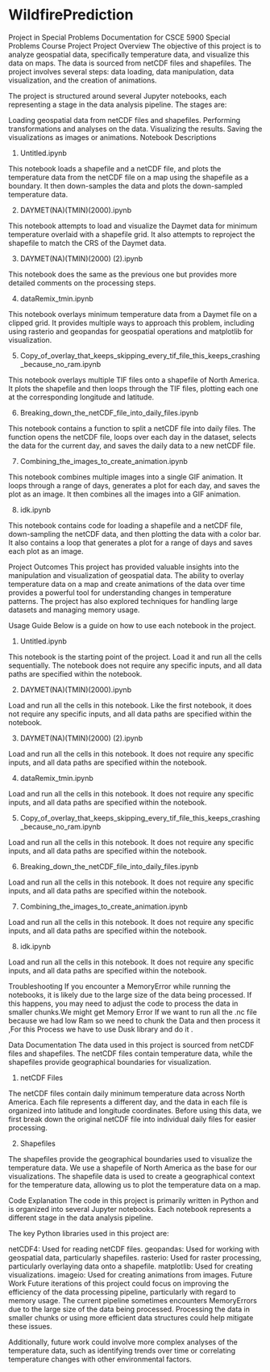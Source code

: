 # WildfirePrediction
Project in Special Problems 
Documentation for CSCE 5900 Special Problems Course Project
Project Overview
The objective of this project is to analyze geospatial data, specifically temperature data, and visualize this data on maps. The data is sourced from netCDF files and shapefiles. The project involves several steps: data loading, data manipulation, data visualization, and the creation of animations.

The project is structured around several Jupyter notebooks, each representing a stage in the data analysis pipeline. The stages are:

Loading geospatial data from netCDF files and shapefiles.
Performing transformations and analyses on the data.
Visualizing the results.
Saving the visualizations as images or animations.
Notebook Descriptions
1. Untitled.ipynb

This notebook loads a shapefile and a netCDF file, and plots the temperature data from the netCDF file on a map using the shapefile as a boundary. It then down-samples the data and plots the down-sampled temperature data.

2. DAYMET(NA)(TMIN)(2000).ipynb

This notebook attempts to load and visualize the Daymet data for minimum temperature overlaid with a shapefile grid. It also attempts to reproject the shapefile to match the CRS of the Daymet data.

3. DAYMET(NA)(TMIN)(2000) (2).ipynb

This notebook does the same as the previous one but provides more detailed comments on the processing steps.

4. dataRemix_tmin.ipynb

This notebook overlays minimum temperature data from a Daymet file on a clipped grid. It provides multiple ways to approach this problem, including using rasterio and geopandas for geospatial operations and matplotlib for visualization.

5. Copy_of_overlay_that_keeps_skipping_every_tif_file_this_keeps_crashing_because_no_ram.ipynb

This notebook overlays multiple TIF files onto a shapefile of North America. It plots the shapefile and then loops through the TIF files, plotting each one at the corresponding longitude and latitude.

6. Breaking_down_the_netCDF_file_into_daily_files.ipynb

This notebook contains a function to split a netCDF file into daily files. The function opens the netCDF file, loops over each day in the dataset, selects the data for the current day, and saves the daily data to a new netCDF file.

7. Combining_the_images_to_create_animation.ipynb

This notebook combines multiple images into a single GIF animation. It loops through a range of days, generates a plot for each day, and saves the plot as an image. It then combines all the images into a GIF animation.

8. idk.ipynb

This notebook contains code for loading a shapefile and a netCDF file, down-sampling the netCDF data, and then plotting the data with a color bar. It also contains a loop that generates a plot for a range of days and saves each plot as an image.

Project Outcomes
This project has provided valuable insights into the manipulation and visualization of geospatial data. The ability to overlay temperature data on a map and create animations of the data over time provides a powerful tool for understanding changes in temperature patterns. The project has also explored techniques for handling large datasets and managing memory usage.

 Usage Guide
Below is a guide on how to use each notebook in the project.

1. Untitled.ipynb

This notebook is the starting point of the project. Load it and run all the cells sequentially. The notebook does not require any specific inputs, and all data paths are specified within the notebook.

2. DAYMET(NA)(TMIN)(2000).ipynb

Load and run all the cells in this notebook. Like the first notebook, it does not require any specific inputs, and all data paths are specified within the notebook.

3. DAYMET(NA)(TMIN)(2000) (2).ipynb

Load and run all the cells in this notebook. It does not require any specific inputs, and all data paths are specified within the notebook.

4. dataRemix_tmin.ipynb

Load and run all the cells in this notebook. It does not require any specific inputs, and all data paths are specified within the notebook.

5. Copy_of_overlay_that_keeps_skipping_every_tif_file_this_keeps_crashing_because_no_ram.ipynb

Load and run all the cells in this notebook. It does not require any specific inputs, and all data paths are specified within the notebook.

6. Breaking_down_the_netCDF_file_into_daily_files.ipynb

Load and run all the cells in this notebook. It does not require any specific inputs, and all data paths are specified within the notebook.

7. Combining_the_images_to_create_animation.ipynb

Load and run all the cells in this notebook. It does not require any specific inputs, and all data paths are specified within the notebook.

8. idk.ipynb

Load and run all the cells in this notebook. It does not require any specific inputs, and all data paths are specified within the notebook.

Troubleshooting
If you encounter a MemoryError while running the notebooks, it is likely due to the large size of the data being processed. If this happens, you may need to adjust the code to process the data in smaller chunks.We might get Memory Error If we want to run all the .nc file because we had low Ram so we need to chunk the Data and then process it ,For this Process we have to use Dusk library and do it . 

Data Documentation
The data used in this project is sourced from netCDF files and shapefiles. The netCDF files contain temperature data, while the shapefiles provide geographical boundaries for visualization.

1. netCDF Files

The netCDF files contain daily minimum temperature data across North America. Each file represents a different day, and the data in each file is organized into latitude and longitude coordinates. Before using this data, we first break down the original netCDF file into individual daily files for easier processing.

2. Shapefiles

The shapefiles provide the geographical boundaries used to visualize the temperature data. We use a shapefile of North America as the base for our visualizations. The shapefile data is used to create a geographical context for the temperature data, allowing us to plot the temperature data on a map.

Code Explanation
The code in this project is primarily written in Python and is organized into several Jupyter notebooks. Each notebook represents a different stage in the data analysis pipeline.

The key Python libraries used in this project are:

netCDF4: Used for reading netCDF files.
geopandas: Used for working with geospatial data, particularly shapefiles.
rasterio: Used for raster processing, particularly overlaying data onto a shapefile.
matplotlib: Used for creating visualizations.
imageio: Used for creating animations from images.
Future Work
Future iterations of this project could focus on improving the efficiency of the data processing pipeline, particularly with regard to memory usage. The current pipeline sometimes encounters MemoryErrors due to the large size of the data being processed. Processing the data in smaller chunks or using more efficient data structures could help mitigate these issues.

Additionally, future work could involve more complex analyses of the temperature data, such as identifying trends over time or correlating temperature changes with other environmental factors.








